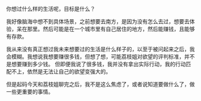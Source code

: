 你想过什么样的生活呢，目标是什么？

我好像脑海中想不到具体场景，之前想要去南方，是因为没有怎么去过，想要去体验，呆在那里。然后可能是在一个城市里有自己居住的地方，然后能赚钱，且能够有存款。

我从来没有真正想过我未来想要过的生活是什么样子的，以至于被问起来之后，我会模糊。我想说我想要赚很多钱，但想了想，可能荔枝姐对欲望的评判标准，并不是想要赚到多少钱。
但即便我说了很多钱，我并没有拿出实际行动，我的行动匹配不上，依然是无法让自己的欲望变强大的。

但是起码今天和荔枝姐聊完之后，我不是这么焦虑了，或者说知道要做什么了，做一些更重要的事情。